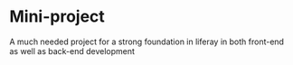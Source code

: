 # Mini-project
 A much needed project for a strong foundation in liferay in both front-end as well as back-end development 
